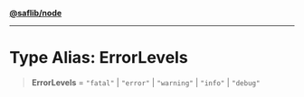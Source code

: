 [**@saflib/node**](../index.md)

***

# Type Alias: ErrorLevels

> **ErrorLevels** = `"fatal"` \| `"error"` \| `"warning"` \| `"info"` \| `"debug"`
